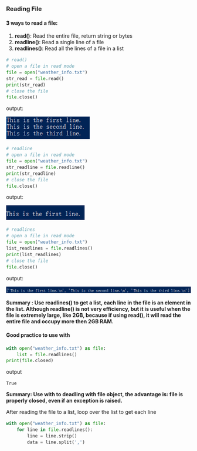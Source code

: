 ### Reading File

#### 3 ways to read a file:

1. **read()**: Read the entire file, return string or bytes
2. **readline()**: Read a single line of a file
3. **readlines()**: Read all the lines of a file in a list 

```python
# read()
# open a file in read mode
file = open("weather_info.txt")
str_read = file.read()
print(str_read)
# close the file
file.close()

```
output:

![](/assets/ch1/read.PNG)   

```python
# readline
# open a file in read mode
file = open("weather_info.txt")
str_readline = file.readline()
print(str_readline)
# close the file
file.close()

```
output:
    
![](/assets/ch1practice/readline.PNG)


```python
# readlines
# open a file in read mode
file = open("weather_info.txt")
list_readlines = file.readlines()
print(list_readlines)
# close the file
file.close()

```
output:

![](/assets/ch1practice/readlines.PNG)

 **Summary : Use readlines() to get a list, each line in the file is an element in the list. Although readline() is not very efficiency, but it is useful when the file is extremely large, like 2GB, because if using read(), it will read the entire file and occupy more then 2GB RAM.**
     
#### Good practice to use with 

  ```python
  with open("weather_info.txt") as file:
      list = file.readlines()
  print(file.closed)
  ```  
  
 output
 
    True
    
**Summary: Use with to deadling with file object, the advantage is:  file is properly closed, even if an exception is raised.**

After reading the file to a list, loop over the list to get each line

  ```python
  with open("weather_info.txt") as file:
      for line in file.readlines():
          line = line.strip()
          data = line.split(',')
  ```
